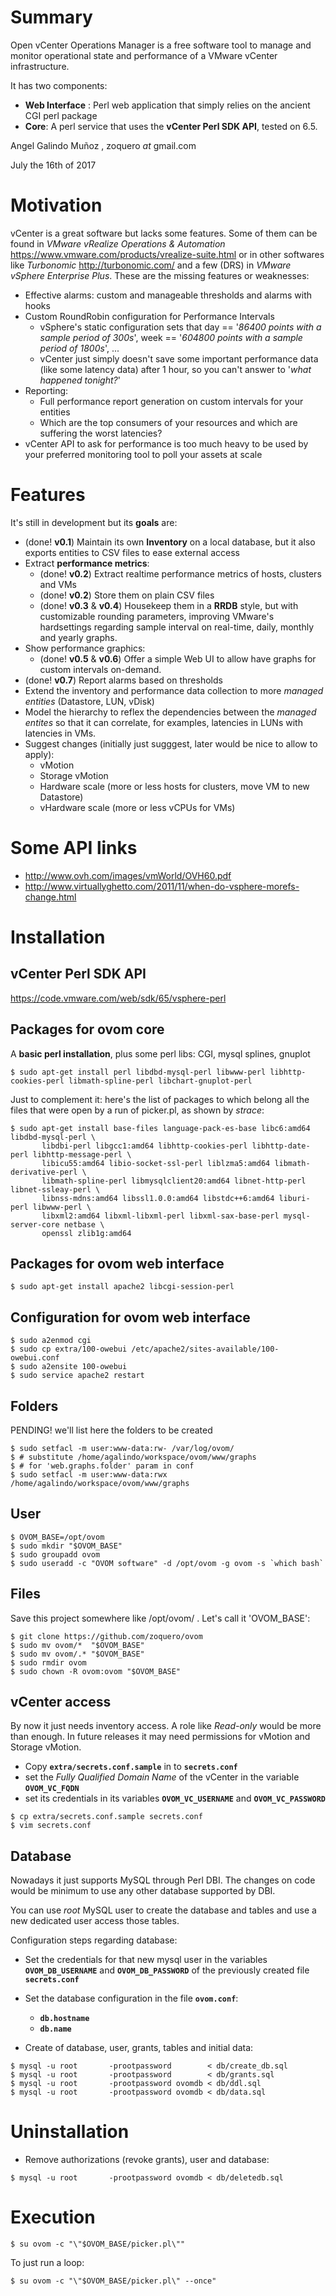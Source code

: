 # Summary

Open vCenter Operations Manager is a free software tool to manage and monitor operational state and performance of a VMware vCenter infrastructure.

It has two components:

* **Web Interface** : Perl web application that simply relies on the ancient CGI perl package
* **Core**: A perl service that uses the **vCenter Perl SDK API**, tested on 6.5.

Angel Galindo Muñoz , zoquero _at_ gmail.com

July the 16th of 2017

# Motivation
vCenter is a great software but lacks some features. Some of them can be found in *VMware vRealize Operations & Automation* https://www.vmware.com/products/vrealize-suite.html or in other softwares like *Turbonomic* http://turbonomic.com/ and a few (DRS) in *VMware vSphere Enterprise Plus*. These are the missing features or weaknesses:

* Effective alarms: custom and manageable thresholds and alarms with hooks
* Custom RoundRobin configuration for Performance Intervals
    * vSphere's static configuration sets that day == '*86400 points with a sample period of 300s*', week == '*604800 points with a sample period of 1800s*', ...
    * vCenter just simply doesn't save some important performance data (like some latency data) after 1 hour, so you can't answer to '*what happened tonight?*'
* Reporting:
    * Full performance report generation on custom intervals for your entities
    * Which are the top consumers of your resources and which are suffering the worst latencies?
* vCenter API to ask for performance is too much heavy to be used by your preferred monitoring tool to poll your assets at scale

# Features

It's still in development but its **goals** are:

* (done! **v0.1**) Maintain its own **Inventory** on a local database, but it also exports entities to CSV files to ease external access
* Extract **performance metrics**:
    * (done! **v0.2**) Extract realtime performance metrics of hosts, clusters and VMs
    * (done! **v0.2**) Store them on plain CSV files
    * (done! **v0.3** & **v0.4**) Housekeep them in a **RRDB** style, but with customizable rounding parameters, improving VMware's hardsettings regarding sample interval on real-time, daily, monthly and yearly graphs.
* Show performance graphics:
    * (done! **v0.5** & **v0.6**) Offer a simple Web UI to allow have graphs for custom intervals on-demand.
* (done! **v0.7**) Report alarms based on thresholds
* Extend the inventory and performance data collection to more *managed entities* (Datastore, LUN, vDisk) 
* Model the hierarchy to reflex the dependencies between the *managed entites* so that it can correlate, for examples, latencies in LUNs with latencies in VMs.
* Suggest changes (initially just sugggest, later would be nice to allow to apply):
    * vMotion
    * Storage vMotion
    * Hardware scale (more or less hosts for clusters, move VM to new Datastore)
    * vHardware scale (more or less vCPUs for VMs)

# Some API links
* http://www.ovh.com/images/vmWorld/OVH60.pdf
* http://www.virtuallyghetto.com/2011/11/when-do-vsphere-morefs-change.html

# Installation

## vCenter Perl SDK API
https://code.vmware.com/web/sdk/65/vsphere-perl

## Packages for ovom core

A **basic perl installation**, plus some perl libs: CGI, mysql splines, gnuplot
```
$ sudo apt-get install perl libdbd-mysql-perl libwww-perl libhttp-cookies-perl libmath-spline-perl libchart-gnuplot-perl
```

Just to complement it: here's the list of packages to which belong all the files that were open by a run of picker.pl, as shown by *strace*:
```
$ sudo apt-get install base-files language-pack-es-base libc6:amd64 libdbd-mysql-perl \
       libdbi-perl libgcc1:amd64 libhttp-cookies-perl libhttp-date-perl libhttp-message-perl \
       libicu55:amd64 libio-socket-ssl-perl liblzma5:amd64 libmath-derivative-perl \
       libmath-spline-perl libmysqlclient20:amd64 libnet-http-perl libnet-ssleay-perl \
       libnss-mdns:amd64 libssl1.0.0:amd64 libstdc++6:amd64 liburi-perl libwww-perl \
       libxml2:amd64 libxml-libxml-perl libxml-sax-base-perl mysql-server-core netbase \
       openssl zlib1g:amd64
```

## Packages for ovom web interface

```
$ sudo apt-get install apache2 libcgi-session-perl
```

## Configuration for ovom web interface
```
$ sudo a2enmod cgi
$ sudo cp extra/100-owebui /etc/apache2/sites-available/100-owebui.conf
$ sudo a2ensite 100-owebui
$ sudo service apache2 restart
```

## Folders

PENDING! we'll list here the folders to be created

```
$ sudo setfacl -m user:www-data:rw- /var/log/ovom/
$ # substitute /home/agalindo/workspace/ovom/www/graphs
$ # for 'web.graphs.folder' param in conf
$ sudo setfacl -m user:www-data:rwx /home/agalindo/workspace/ovom/www/graphs

```

## User

```
$ OVOM_BASE=/opt/ovom
$ sudo mkdir "$OVOM_BASE"
$ sudo groupadd ovom
$ sudo useradd -c "OVOM software" -d /opt/ovom -g ovom -s `which bash`
```

## Files
Save this project somewhere like /opt/ovom/ . Let's call it 'OVOM_BASE':

```
$ git clone https://github.com/zoquero/ovom
$ sudo mv ovom/*  "$OVOM_BASE"
$ sudo mv ovom/.* "$OVOM_BASE"
$ sudo rmdir ovom
$ sudo chown -R ovom:ovom "$OVOM_BASE"
```


## vCenter access
By now it just needs inventory access. A role like *Read-only* would be more than enough. In future releases it may need permissions for vMotion and Storage vMotion.

* Copy **`extra/secrets.conf.sample`** in to **`secrets.conf`** 
* set the *Fully Qualified Domain Name* of the vCenter in the variable **`OVOM_VC_FQDN`**
* set its credentials in its variables **`OVOM_VC_USERNAME`** and **`OVOM_VC_PASSWORD`**

```
$ cp extra/secrets.conf.sample secrets.conf
$ vim secrets.conf
```

## Database

Nowadays it just supports MySQL through Perl DBI. The changes on code would be minimum to use any other database supported by DBI.

You can use *root* MySQL user to create the database and tables and use a new dedicated user access those tables.

Configuration steps regarding database:

* Set the credentials for that new mysql user in the variables **`OVOM_DB_USERNAME`** and **`OVOM_DB_PASSWORD`** of the previously created file **`secrets.conf`**

* Set the database configuration in the file **`ovom.conf`**:
    * **`db.hostname`**
    * **`db.name`**

* Create of database, user, grants, tables and initial data:
```
$ mysql -u root       -prootpassword        < db/create_db.sql
$ mysql -u root       -prootpassword        < db/grants.sql
$ mysql -u root       -prootpassword ovomdb < db/ddl.sql
$ mysql -u root       -prootpassword ovomdb < db/data.sql
```

# Uninstallation

* Remove authorizations (revoke grants), user and database:
```
$ mysql -u root       -prootpassword ovomdb < db/deletedb.sql 
```

# Execution

```
$ su ovom -c "\"$OVOM_BASE/picker.pl\""
```

To just run a loop:
```
$ su ovom -c "\"$OVOM_BASE/picker.pl\" --once"
```
